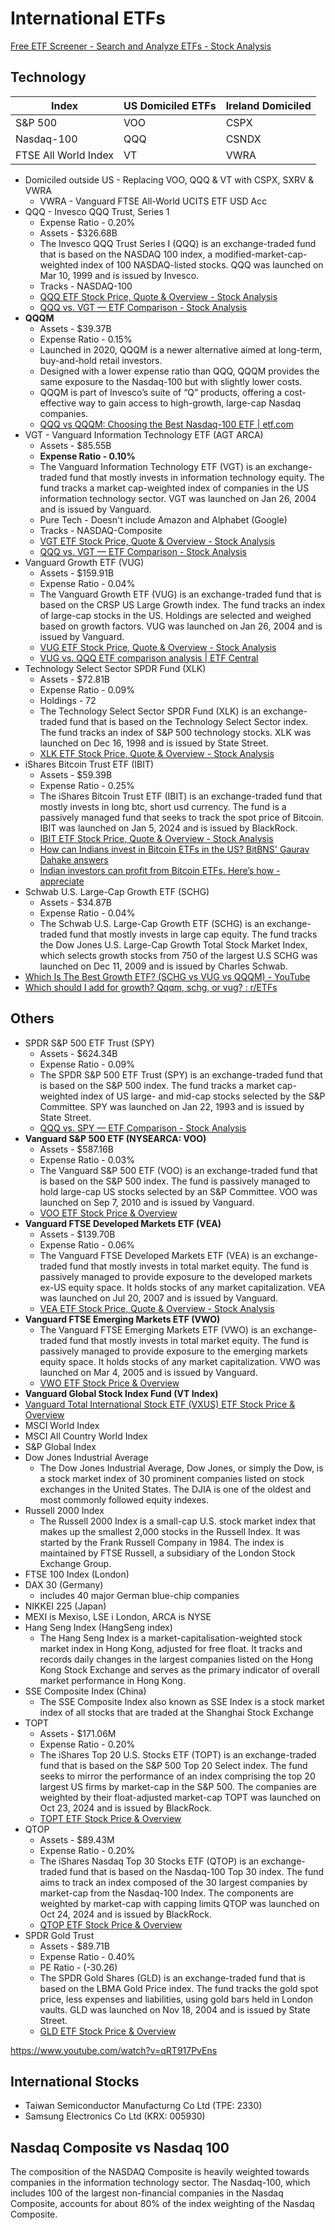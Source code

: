 # International ETFs

[Free ETF Screener - Search and Analyze ETFs - Stock Analysis](https://stockanalysis.com/etf/screener/)

## Technology

| Index                | US Domiciled ETFs | Ireland Domiciled |
| -------------------- | ----------------- | ----------------- |
| S&P 500              | VOO               | CSPX              |
| Nasdaq-100           | QQQ               | CSNDX             |
| FTSE All World Index | VT                | VWRA              |

- Domiciled outside US - Replacing VOO, QQQ & VT with CSPX, SXRV & VWRA
	- VWRA - Vanguard FTSE All-World UCITS ETF USD Acc
- QQQ - Invesco QQQ Trust, Series 1
	- Expense Ratio - 0.20%
	- Assets - $326.68B
	- The Invesco QQQ Trust Series I (QQQ) is an exchange-traded fund that is based on the NASDAQ 100 index, a modified-market-cap-weighted index of 100 NASDAQ-listed stocks. QQQ was launched on Mar 10, 1999 and is issued by Invesco.
	- Tracks - NASDAQ-100
	- [QQQ ETF Stock Price, Quote & Overview - Stock Analysis](https://stockanalysis.com/etf/qqq/)
	- [QQQ vs. VGT — ETF Comparison - Stock Analysis](https://stockanalysis.com/etf/compare/qqq-vs-vgt/)
- **QQQM**
	- Assets - $39.37B
	- Expense Ratio - 0.15%
	- Launched in 2020, QQQM is a newer alternative aimed at long-term, buy-and-hold retail investors.
	- Designed with a lower expense ratio than QQQ, QQQM provides the same exposure to the Nasdaq-100 but with slightly lower costs.
	- QQQM is part of Invesco’s suite of “Q” products, offering a cost-effective way to gain access to high-growth, large-cap Nasdaq companies.
	- [QQQ vs QQQM: Choosing the Best Nasdaq-100 ETF \| etf.com](https://www.etf.com/sections/etf-basics/qqq-vs-qqqm-choosing-best-nasdaq-100-etf)
- VGT - Vanguard Information Technology ETF (AGT ARCA)
	- Assets - $85.55B
	- **Expense Ratio - 0.10%**
	- The Vanguard Information Technology ETF (VGT) is an exchange-traded fund that mostly invests in information technology equity. The fund tracks a market cap-weighted index of companies in the US information technology sector. VGT was launched on Jan 26, 2004 and is issued by Vanguard.
	- Pure Tech - Doesn't include Amazon and Alphabet (Google)
	- Tracks - NASDAQ-Composite
	- [VGT ETF Stock Price, Quote & Overview - Stock Analysis](https://stockanalysis.com/etf/vgt/)
	- [QQQ vs. VGT — ETF Comparison - Stock Analysis](https://stockanalysis.com/etf/compare/qqq-vs-vgt/)
- Vanguard Growth ETF (VUG)
	- Assets - $159.91B
	- Expense Ratio - 0.04%
	- The Vanguard Growth ETF (VUG) is an exchange-traded fund that is based on the CRSP US Large Growth index. The fund tracks an index of large-cap stocks in the US. Holdings are selected and weighed based on growth factors. VUG was launched on Jan 26, 2004 and is issued by Vanguard.
	- [VUG ETF Stock Price, Quote & Overview - Stock Analysis](https://stockanalysis.com/etf/vug/)
	- [VUG vs. QQQ ETF comparison analysis \| ETF Central](https://www.etfcentral.com/compare-etfs/VUG-vs-QQQ)
- Technology Select Sector SPDR Fund (XLK)
	- Assets - $72.81B
	- Expense Ratio - 0.09%
	- Holdings - 72
	- The Technology Select Sector SPDR Fund (XLK) is an exchange-traded fund that is based on the Technology Select Sector index. The fund tracks an index of S&P 500 technology stocks. XLK was launched on Dec 16, 1998 and is issued by State Street.
	- [XLK ETF Stock Price, Quote & Overview - Stock Analysis](https://stockanalysis.com/etf/xlk/)
- iShares Bitcoin Trust ETF (IBIT)
	- Assets - $59.39B
	- Expense Ratio - 0.25%
	- The iShares Bitcoin Trust ETF (IBIT) is an exchange-traded fund that mostly invests in long btc, short usd currency. The fund is a passively managed fund that seeks to track the spot price of Bitcoin. IBIT was launched on Jan 5, 2024 and is issued by BlackRock.
	- [IBIT ETF Stock Price, Quote & Overview - Stock Analysis](https://stockanalysis.com/etf/ibit/)
	- [How can Indians invest in Bitcoin ETFs in the US? BitBNS' Gaurav Dahake answers](https://economictimes.indiatimes.com/markets/expert-view/how-can-indians-invest-in-bitcoin-etfs-in-the-us-bitbns-gaurav-dahake-answers/articleshow/106944940.cms?from=mdr)
	- [Indian investors can profit from Bitcoin ETFs. Here’s how - appreciate](https://appreciatewealth.com/blog/indian-investors-can-profit-from-bitcoin-etfs-heres-how#:~:text=Tax%20implications%20of%20investing%20in,to%20Bitcoin%20ETFs%20as%20well.)
- Schwab U.S. Large-Cap Growth ETF (SCHG)
	- Assets - $34.87B
	- Expense Ratio - 0.04%
	- The Schwab U.S. Large-Cap Growth ETF (SCHG) is an exchange-traded fund that mostly invests in large cap equity. The fund tracks the Dow Jones U.S. Large-Cap Growth Total Stock Market Index, which selects growth stocks from 750 of the largest U.S SCHG was launched on Dec 11, 2009 and is issued by Charles Schwab.
- [Which Is The Best Growth ETF? (SCHG vs VUG vs QQQM) - YouTube](https://www.youtube.com/watch?v=S82pmnU1ZgQ&ab_channel=DannySully)
- [Which should I add for growth? Qqqm, schg, or vug? : r/ETFs](https://www.reddit.com/r/ETFs/comments/1ciqx0v/which_should_i_add_for_growth_qqqm_schg_or_vug/)

## Others

- SPDR S&P 500 ETF Trust (SPY)
	- Assets - $624.34B
	- Expense Ratio - 0.09%
	- The SPDR S&P 500 ETF Trust (SPY) is an exchange-traded fund that is based on the S&P 500 index. The fund tracks a market cap-weighted index of US large- and mid-cap stocks selected by the S&P Committee. SPY was launched on Jan 22, 1993 and is issued by State Street.
	- [QQQ vs. SPY — ETF Comparison - Stock Analysis](https://stockanalysis.com/etf/compare/qqq-vs-spy/)
- **Vanguard S&P 500 ETF (NYSEARCA: VOO)**
	- Assets - $587.16B
	- Expense Ratio - 0.03%
	- The Vanguard S&P 500 ETF (VOO) is an exchange-traded fund that is based on the S&P 500 index. The fund is passively managed to hold large-cap US stocks selected by an S&P Committee. VOO was launched on Sep 7, 2010 and is issued by Vanguard.
	- [VOO ETF Stock Price & Overview](https://stockanalysis.com/etf/voo/)
- **Vanguard FTSE Developed Markets ETF (VEA)**
	- Assets - $139.70B
	- Expense Ratio - 0.06%
	- The Vanguard FTSE Developed Markets ETF (VEA) is an exchange-traded fund that mostly invests in total market equity. The fund is passively managed to provide exposure to the developed markets ex-US equity space. It holds stocks of any market capitalization. VEA was launched on Jul 20, 2007 and is issued by Vanguard.
	- [VEA ETF Stock Price, Quote & Overview - Stock Analysis](https://stockanalysis.com/etf/vea/)
- **Vanguard FTSE Emerging Markets ETF (VWO)**
	- The Vanguard FTSE Emerging Markets ETF (VWO) is an exchange-traded fund that mostly invests in total market equity. The fund is passively managed to provide exposure to the emerging markets equity space. It holds stocks of any market capitalization. VWO was launched on Mar 4, 2005 and is issued by Vanguard.
	- [VWO ETF Stock Price & Overview](https://stockanalysis.com/etf/vwo/)
- **Vanguard Global Stock Index Fund (VT Index)**
- [Vanguard Total International Stock ETF (VXUS) ETF Stock Price & Overview](https://stockanalysis.com/etf/vxus/)
- MSCI World Index
- MSCI All Country World Index
- S&P Global Index
- Dow Jones Industrial Average
	- The Dow Jones Industrial Average, Dow Jones, or simply the Dow, is a stock market index of 30 prominent companies listed on stock exchanges in the United States. The DJIA is one of the oldest and most commonly followed equity indexes.
- Russell 2000 Index
	- The Russell 2000 Index is a small-cap U.S. stock market index that makes up the smallest 2,000 stocks in the Russell Index. It was started by the Frank Russell Company in 1984. The index is maintained by FTSE Russell, a subsidiary of the London Stock Exchange Group.
- FTSE 100 Index (London)
- DAX 30 (Germany)
	- includes 40 major German blue-chip companies
- NIKKEI 225 (Japan)
- MEXI is Mexiso, LSE i London, ARCA is NYSE
- Hang Seng Index (HangSeng index)
	- The Hang Seng Index is a market-capitalisation-weighted stock market index in Hong Kong, adjusted for free float. It tracks and records daily changes in the largest companies listed on the Hong Kong Stock Exchange and serves as the primary indicator of overall market performance in Hong Kong.
- SSE Composite Index (China)
	- The SSE Composite Index also known as SSE Index is a stock market index of all stocks that are traded at the Shanghai Stock Exchange
- TOPT
	- Assets - $171.06M
	- Expense Ratio - 0.20%
	- The iShares Top 20 U.S. Stocks ETF (TOPT) is an exchange-traded fund that is based on the S&P 500 Top 20 Select index. The fund seeks to mirror the performance of an index comprising the top 20 largest US firms by market-cap in the S&P 500. The companies are weighted by their float-adjusted market-cap TOPT was launched on Oct 23, 2024 and is issued by BlackRock.
	- [TOPT ETF Stock Price & Overview](https://stockanalysis.com/etf/topt/)
- QTOP
	- Assets - $89.43M
	- Expense Ratio - 0.20%
	- The iShares Nasdaq Top 30 Stocks ETF (QTOP) is an exchange-traded fund that is based on the Nasdaq-100 Top 30 index. The fund aims to track an index composed of the 30 largest companies by market-cap from the Nasdaq-100 Index. The components are weighted by market-cap with capping limits QTOP was launched on Oct 24, 2024 and is issued by BlackRock.
	- [QTOP ETF Stock Price & Overview](https://stockanalysis.com/etf/qtop/)
- SPDR Gold Trust
	- Assets - $89.71B
	- Expense Ratio - 0.40%
	- PE Ratio - (-30.26)
	- The SPDR Gold Shares (GLD) is an exchange-traded fund that is based on the LBMA Gold Price index. The fund tracks the gold spot price, less expenses and liabilities, using gold bars held in London vaults. GLD was launched on Nov 18, 2004 and is issued by State Street.
	- [GLD ETF Stock Price & Overview](https://stockanalysis.com/etf/gld/)

https://www.youtube.com/watch?v=qRT917PvEns

## International Stocks

- Taiwan Semiconductor Manufacturng Co Ltd (TPE: 2330)
- Samsung Electronics Co Ltd (KRX: 005930)

## Nasdaq Composite vs Nasdaq 100

The composition of the NASDAQ Composite is heavily weighted towards companies in the information technology sector. The Nasdaq-100, which includes 100 of the largest non-financial companies in the Nasdaq Composite, accounts for about 80% of the index weighting of the Nasdaq Composite.
